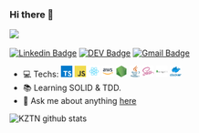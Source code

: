 ### Hi there 👋
<img src="https://kztn.s3.us-east-1.amazonaws.com/spacecat.gif?response-content-disposition=inline&X-Amz-Security-Token=IQoJb3JpZ2luX2VjEL%2F%2F%2F%2F%2F%2F%2F%2F%2F%2F%2FwEaCXVzLWVhc3QtMSJGMEQCIEiZbxbV3cQCX%2B9dIuvIAz7XyG64hCVERTtdAjMBxzljAiAB4FD7iatuqw0az1IWVXNnMtERlFGFylsRyGBCKyjH8SqZAghoEAAaDDc0NTczNDY1MjM5MSIMnyD%2FL7V%2F8ytH2jehKvYBu4hDJ1xkGDaS4hZFcgBmcLAjuWUqsK8u2A9pSyapXLRlYHrMp2RxssGUkqjqNB7DITPQQ69MGxeVOtT%2FUDjTydZpi84oHtEQJQ9nOXaFXredkaNsGAszLXrHruQgYmfS4teoZJRf6SEaDC80XAkjk1inKYma6vioFvsyH3iWaHE7ffZ17S0AGRWx7yt2H%2FDdWP0ve1MiiIxxhC4b%2F8mCA%2BoqjIVJ7iiUjRf%2F9yHt75BzgiRQXJ1kgKDwO7cqb93TqRqJwOvAHf1nSOVPw1FG3Vfm0LpiLM10L9DVe%2BxC8R6m1OHUyUHJr75xAiSe6yZ3%2FlpiM6ZiMNaervgFOsoCyBgCPmPWissw%2FO6EbIejNiOQuQHvKk%2F3wBD%2B2d5bvV9L8pflLvVG1yxQms%2FyZwBT2976Lwvu0fKYF2q4jrEhqJjrfcxGKREAkrxebpY5%2BGVwJdRE5O8M9PHM8stDjq3dtAWucMrP5AIQbW2ZVslCA%2FX3MnsaVNUPYX55%2F1NZZTeFJahH95rwtv7tzSiXI4I94K091rXN1afmiTNfDQcHlS9o0nqzZtvoUmWUatKl%2F4sWEHUSokbfZC1j2fPXjHR5qXKGHbLFscyVxS5vznELAcOriWzy4b1FOqquZbU9nrEr7QqhbCN1%2FdLQNzq0Yt4TvFuZ8MXtyY29R2GvuHwC3kQdnlez2oDeuQG1YuF%2FaZWwoD%2BDuxLZPCr%2BAWw7Z%2B6rTpQyNItZpbJUBPaeAU0mQ4W7tqeJE6QE7nk6mJUrbGNprdglTj984eoW&X-Amz-Algorithm=AWS4-HMAC-SHA256&X-Amz-Date=20200712T224939Z&X-Amz-SignedHeaders=host&X-Amz-Expires=300&X-Amz-Credential=ASIA23IJ7YHTVBSD3NS3%2F20200712%2Fus-east-1%2Fs3%2Faws4_request&X-Amz-Signature=723016cfa454b932e14ee98de2b95dd4e24bf4affee1315487a566ed296c3211" />



[![Linkedin Badge](https://img.shields.io/badge/-LinkedIn-blue?style=flat-square&logo=Linkedin&logoColor=white&link=https://www.linkedin.com/in/kaio-c%C3%A9sar-faustino-3832351a7/)](https://www.linkedin.com/in/kaio-c%C3%A9sar-faustino-3832351a7/)
[![DEV Badge](https://img.shields.io/badge/-DEV.to-000?style=flat-square&logo=dev.to&logoColor=white&link=https://dev.to/kztn)](https://dev.to/kztn)
[![Gmail Badge](https://img.shields.io/badge/-Gmail-c14438?style=flat-square&logo=Gmail&logoColor=white&link=mailto:hicesararaujo@gmail.com)](mailto:hicesararaujo@gmail.com)

- :computer: Techs: 
<code><img height="20" src="https://raw.githubusercontent.com/github/explore/80688e429a7d4ef2fca1e82350fe8e3517d3494d/topics/typescript/typescript.png"></code>
<code><img height="20" src="https://raw.githubusercontent.com/github/explore/80688e429a7d4ef2fca1e82350fe8e3517d3494d/topics/javascript/javascript.png"></code>
<code><img height="20" src="https://raw.githubusercontent.com/github/explore/80688e429a7d4ef2fca1e82350fe8e3517d3494d/topics/react/react.png"></code>
<code><img height="20" src="https://raw.githubusercontent.com/github/explore/80688e429a7d4ef2fca1e82350fe8e3517d3494d/topics/aws/aws.png"></code>
<code><img height="20" src="https://raw.githubusercontent.com/github/explore/80688e429a7d4ef2fca1e82350fe8e3517d3494d/topics/nodejs/nodejs.png"></code>
<code><img height="20" src="https://raw.githubusercontent.com/github/explore/80688e429a7d4ef2fca1e82350fe8e3517d3494d/topics/java/java.png"></code>
<code><img height="20" src="https://raw.githubusercontent.com/github/explore/80688e429a7d4ef2fca1e82350fe8e3517d3494d/topics/sass/sass.png"></code>
<code><img height="20" src="https://raw.githubusercontent.com/github/explore/80688e429a7d4ef2fca1e82350fe8e3517d3494d/topics/mongodb/mongodb.png"></code>
<code><img height="20" src="https://raw.githubusercontent.com/github/explore/80688e429a7d4ef2fca1e82350fe8e3517d3494d/topics/docker/docker.png"></code>
- :books: Learning SOLID & TDD.
- 💬  Ask me about anything [here](https://github.com/kztn/ktn/issues)

![KZTN github stats](https://github-readme-stats.vercel.app/api?username=kztn)
